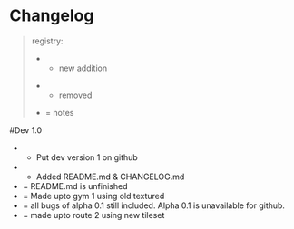 # Changelog
>registry:
>+ + new addition
>- - removed
>+ = notes 

#Dev 1.0

+ + Put dev version 1 on github
+ + Added README.md & CHANGELOG.md
+ = README.md is unfinished
+ = Made upto gym 1 using old textured
+ = all bugs of alpha 0.1 still included. Alpha 0.1 is unavailable for github.
+ = made upto route 2 using new tileset
